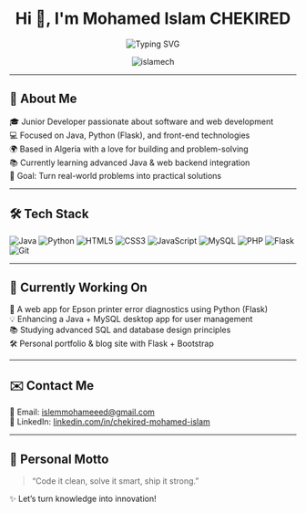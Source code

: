 <h1 align="center">Hi 👋, I'm Mohamed Islam CHEKIRED</h1>
<p align="center">
  <img src="https://readme-typing-svg.demolab.com?font=Fira+Code&size=22&pause=1000&center=true&vCenter=true&width=435&lines=Junior+Software+Developer; Java+%7C+Python+%7C+Web+Dev+Enthusiast;Always+Learning+%26+Building" alt="Typing SVG" />
</p>

<p align="center">
  <img src="https://komarev.com/ghpvc/?username=islamech&label=Profile%20views&color=0e75b6&style=flat" alt="islamech" />
</p>

---

## 🧠 About Me

🎓 Junior Developer passionate about software and web development  
💻 Focused on Java, Python (Flask), and front-end technologies  
🌍 Based in Algeria with a love for building and problem-solving  
📚 Currently learning advanced Java & web backend integration  
🎯 Goal: Turn real-world problems into practical solutions

---

## 🛠 Tech Stack

![Java](https://img.shields.io/badge/Java-ED8B00?style=for-the-badge&logo=java&logoColor=white)
![Python](https://img.shields.io/badge/Python-3670A0?style=for-the-badge&logo=python&logoColor=white)
![HTML5](https://img.shields.io/badge/HTML5-E34F26?style=for-the-badge&logo=html5&logoColor=white)
![CSS3](https://img.shields.io/badge/CSS3-1572B6?style=for-the-badge&logo=css3&logoColor=white)
![JavaScript](https://img.shields.io/badge/JavaScript-F7DF1E?style=for-the-badge&logo=javascript&logoColor=black)
![MySQL](https://img.shields.io/badge/MySQL-00758F?style=for-the-badge&logo=mysql&logoColor=white)
![PHP](https://img.shields.io/badge/PHP-777BB4?style=for-the-badge&logo=php&logoColor=white)
![Flask](https://img.shields.io/badge/Flask-000000?style=for-the-badge&logo=flask&logoColor=white)
![Git](https://img.shields.io/badge/Git-F05032?style=for-the-badge&logo=git&logoColor=white)

---

## 🚀 Currently Working On

🔧 A web app for Epson printer error diagnostics using Python (Flask)  
💡 Enhancing a Java + MySQL desktop app for user management  
📚 Studying advanced SQL and database design principles  
🛠️ Personal portfolio & blog site with Flask + Bootstrap

---

## ✉️ Contact Me

📧 Email: islemmohameeed@gmail.com  
💼 LinkedIn: [linkedin.com/in/chekired-mohamed-islam](https://www.linkedin.com/in/chekired-mohamed-islam-a2b549255)

---

## 💬 Personal Motto

> “Code it clean, solve it smart, ship it strong.”

✨ Let’s turn knowledge into innovation!

